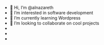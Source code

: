 - 👋 Hi, I’m @alnazareth
- 👀 I’m interested in software development
- 🌱 I’m currently learning Wordpress
- 💞️ I’m looking to collaborate on cool projects
-
-
- <!---

alnazareth/alnazareth is a ✨ special ✨ repository because its `README.md` (this file) appears on your GitHub profile.
You can click the Preview link to take a look at your changes.
--->

